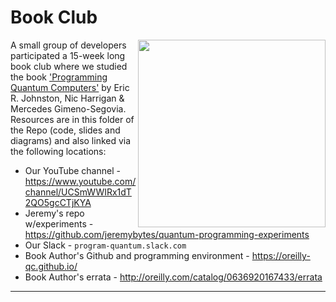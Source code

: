 # Book Club

<img src="https://github.com/lynnlangit/learning-quantum/blob/main/images/quantum.png" width=300 align=right>

A small group of developers participated a 15-week long book club where we studied the book ['Programming Quantum Computers'](https://learning.oreilly.com/library/view/programming-quantum-computers/9781492039679/) by Eric R. Johnston, Nic Harrigan & Mercedes Gimeno-Segovia. 
Resources are in this folder of the Repo (code, slides and diagrams) and also linked via the following locations:  

- Our YouTube channel - https://www.youtube.com/channel/UCSmWWIRx1dT2QO5gcCTjKYA
- Jeremy's repo w/experiments - https://github.com/jeremybytes/quantum-programming-experiments
- Our Slack - `program-quantum.slack.com`
- Book Author's Github and programming environment - https://oreilly-qc.github.io/
- Book Author's errata - http://oreilly.com/catalog/0636920167433/errata

---
